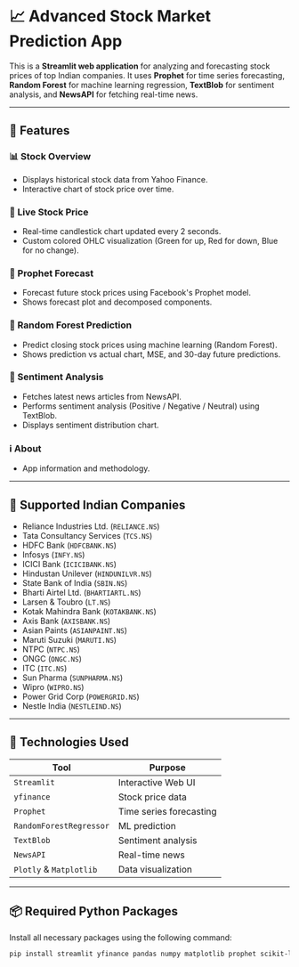 # 📈 Advanced Stock Market Prediction App

This is a **Streamlit web application** for analyzing and forecasting stock prices of top Indian companies. It uses **Prophet** for time series forecasting, **Random Forest** for machine learning regression, **TextBlob** for sentiment analysis, and **NewsAPI** for fetching real-time news.

---

## 🚀 Features

### 📊 Stock Overview
- Displays historical stock data from Yahoo Finance.
- Interactive chart of stock price over time.

### 🔴 Live Stock Price
- Real-time candlestick chart updated every 2 seconds.
- Custom colored OHLC visualization (Green for up, Red for down, Blue for no change).

### 🔮 Prophet Forecast
- Forecast future stock prices using Facebook's Prophet model.
- Shows forecast plot and decomposed components.

### 🌲 Random Forest Prediction
- Predict closing stock prices using machine learning (Random Forest).
- Shows prediction vs actual chart, MSE, and 30-day future predictions.

### 📰 Sentiment Analysis
- Fetches latest news articles from NewsAPI.
- Performs sentiment analysis (Positive / Negative / Neutral) using TextBlob.
- Displays sentiment distribution chart.

### ℹ️ About
- App information and methodology.

---

## 🏢 Supported Indian Companies

- Reliance Industries Ltd. (`RELIANCE.NS`)
- Tata Consultancy Services (`TCS.NS`)
- HDFC Bank (`HDFCBANK.NS`)
- Infosys (`INFY.NS`)
- ICICI Bank (`ICICIBANK.NS`)
- Hindustan Unilever (`HINDUNILVR.NS`)
- State Bank of India (`SBIN.NS`)
- Bharti Airtel Ltd. (`BHARTIARTL.NS`)
- Larsen & Toubro (`LT.NS`)
- Kotak Mahindra Bank (`KOTAKBANK.NS`)
- Axis Bank (`AXISBANK.NS`)
- Asian Paints (`ASIANPAINT.NS`)
- Maruti Suzuki (`MARUTI.NS`)
- NTPC (`NTPC.NS`)
- ONGC (`ONGC.NS`)
- ITC (`ITC.NS`)
- Sun Pharma (`SUNPHARMA.NS`)
- Wipro (`WIPRO.NS`)
- Power Grid Corp (`POWERGRID.NS`)
- Nestle India (`NESTLEIND.NS`)

---

## 🧠 Technologies Used

| Tool | Purpose |
|------|---------|
| `Streamlit` | Interactive Web UI |
| `yfinance` | Stock price data |
| `Prophet` | Time series forecasting |
| `RandomForestRegressor` | ML prediction |
| `TextBlob` | Sentiment analysis |
| `NewsAPI` | Real-time news |
| `Plotly` & `Matplotlib` | Data visualization |

---

## 📦 Required Python Packages

Install all necessary packages using the following command:

```bash
pip install streamlit yfinance pandas numpy matplotlib prophet scikit-learn plotly textblob newsapi-python
